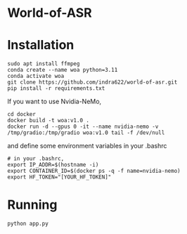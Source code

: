 # World-of-ASR


# Installation


```
sudo apt install ffmpeg
conda create --name woa python=3.11
conda activate woa
git clone https://github.com/indra622/world-of-asr.git
pip install -r requirements.txt
```

If you want to use Nvidia-NeMo,
```
cd docker
docker build -t woa:v1.0 .
docker run -d --gpus 0 -it --name nvidia-nemo -v /tmp/gradio:/tmp/gradio woa:v1.0 tail -f /dev/null

```
and define some environment variables in your .bashrc

```
# in your .bashrc,
export IP_ADDR=$(hostname -i)
export CONTAINER_ID=$(docker ps -q -f name=nvidia-nemo)
export HF_TOKEN="[YOUR_HF_TOKEN]"
```
# Running

```
python app.py
```


